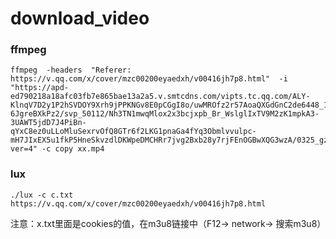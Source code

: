 # download_video

### ffmpeg
```shell
ffmpeg  -headers  "Referer: https://v.qq.com/x/cover/mzc00200eyaedxh/v00416jh7p8.html"  -i  "https://apd-ed790218a18afc03fb7e865bae13a2a5.v.smtcdns.com/vipts.tc.qq.com/ALY-KlnqV7D2y1P2hSVDOY9Xrh9jPPKNGv8E0pCGgI8o/uwMROfz2r57AoaQXGdGnC2de6448_15NlFLR-6JgreBXkPz2/svp_50112/Nh3TN1mwqMlox2x3bcjxpb_Br_WslglIxTV9M2zK1mpkA3-3UAWT5jdD7J4PiBn-qYxC8ez0uLLoMluSexrvOfQ8GTr6f2LKG1pnaGa4fYq3Obmlvvulpc-mH7JIxEX5u1fkP5HneSkvzdlDKWpeDMCHRr7jvg2Bxb28y7rjFEnOGBwXQG3wzA/0325_gzc_1000102_0b53fyaacaaaqiagcz6yxnq4alwdaeraabka.f321002.ts.m3u8?ver=4" -c copy xx.mp4
```

### lux
```shell
./lux -c c.txt https://v.qq.com/x/cover/mzc00200eyaedxh/v00416jh7p8.html
```
注意：x.txt里面是cookies的值，在m3u8链接中（F12-> network-> 搜索m3u8）

